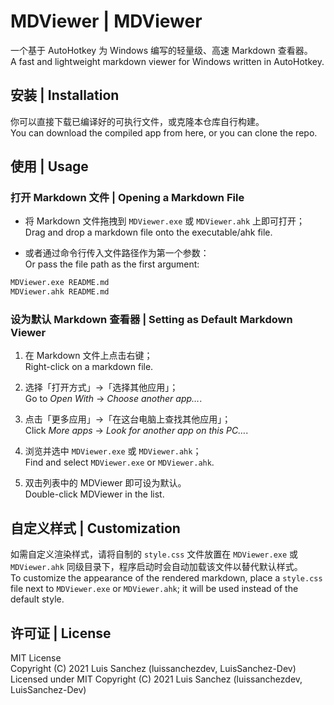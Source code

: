 
# MDViewer  |  MDViewer

一个基于 AutoHotkey 为 Windows 编写的轻量级、高速 Markdown 查看器。  
A fast and lightweight markdown viewer for Windows written in AutoHotkey.

## 安装  |  Installation

你可以直接下载已编译好的可执行文件，或克隆本仓库自行构建。  
You can download the compiled app from here, or you can clone the repo.

## 使用  |  Usage

### 打开 Markdown 文件  |  Opening a Markdown File

- 将 Markdown 文件拖拽到 `MDViewer.exe` 或 `MDViewer.ahk` 上即可打开；  
  Drag and drop a markdown file onto the executable/ahk file.

- 或者通过命令行传入文件路径作为第一个参数：  
  Or pass the file path as the first argument:

```bash
MDViewer.exe README.md
MDViewer.ahk README.md
```

### 设为默认 Markdown 查看器  |  Setting as Default Markdown Viewer

1. 在 Markdown 文件上点击右键；  
   Right-click on a markdown file.

2. 选择「打开方式」→「选择其他应用」；  
   Go to *Open With* → *Choose another app…*.

3. 点击「更多应用」→「在这台电脑上查找其他应用」；  
   Click *More apps* → *Look for another app on this PC…*.

4. 浏览并选中 `MDViewer.exe` 或 `MDViewer.ahk`；  
   Find and select `MDViewer.exe` or `MDViewer.ahk`.

5. 双击列表中的 MDViewer 即可设为默认。  
   Double-click MDViewer in the list.

## 自定义样式  |  Customization

如需自定义渲染样式，请将自制的 `style.css` 文件放置在 `MDViewer.exe` 或 `MDViewer.ahk` 同级目录下，程序启动时会自动加载该文件以替代默认样式。  
To customize the appearance of the rendered markdown, place a `style.css` file next to `MDViewer.exe` or `MDViewer.ahk`; it will be used instead of the default style.

## 许可证  |  License

MIT License  
Copyright (C) 2021 Luis Sanchez (luissanchezdev, LuisSanchez-Dev)  
Licensed under MIT Copyright (C) 2021 Luis Sanchez (luissanchezdev, LuisSanchez-Dev)
